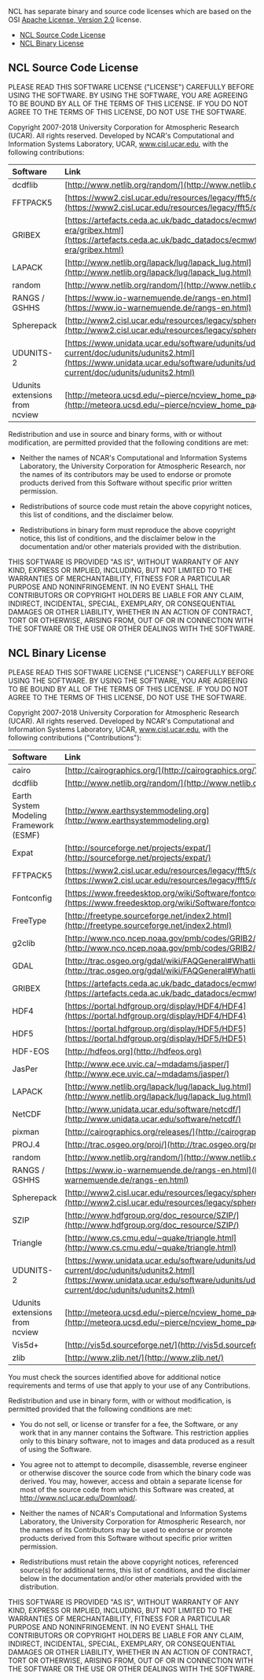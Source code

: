 NCL has separate binary and source code licenses which are based on the OSI <a href="http://www.opensource.org/licenses/apache2.0.php">Apache License, Version 2.0</a> license.

* [NCL Source Code License](#ncl-source-code-license)
* [NCL Binary License](#ncl-binary-license)

## NCL Source Code License

PLEASE READ THIS SOFTWARE LICENSE ("LICENSE") CAREFULLY BEFORE USING THE SOFTWARE. BY USING THE SOFTWARE, YOU ARE AGREEING TO BE BOUND BY ALL OF THE TERMS OF THIS LICENSE. IF YOU DO NOT AGREE TO THE TERMS OF THIS LICENSE, DO NOT USE THE SOFTWARE.

Copyright 2007-2018 University Corporation for Atmospheric Research (UCAR). All rights reserved. Developed by NCAR's Computational and Information Systems Laboratory, UCAR, www.cisl.ucar.edu, with the following contributions:

| Software        | Link   |
| :-------------- | :----- |
| dcdflib | [http://www.netlib.org/random/](http://www.netlib.org/random/)
| FFTPACK5 | [https://www2.cisl.ucar.edu/resources/legacy/fft5/documentation](https://www2.cisl.ucar.edu/resources/legacy/fft5/documentation)
| GRIBEX | [https://artefacts.ceda.ac.uk/badc_datadocs/ecmwf-era/gribex.html](https://artefacts.ceda.ac.uk/badc_datadocs/ecmwf-era/gribex.html)
| LAPACK | [http://www.netlib.org/lapack/lug/lapack_lug.html](http://www.netlib.org/lapack/lug/lapack_lug.html)
| random | [http://www.netlib.org/random/](http://www.netlib.org/random/)
| RANGS / GSHHS | [https://www.io-warnemuende.de/rangs-en.html](https://www.io-warnemuende.de/rangs-en.html)
| Spherepack | [http://www2.cisl.ucar.edu/resources/legacy/spherepack/](http://www2.cisl.ucar.edu/resources/legacy/spherepack/)
| UDUNITS-2 | [https://www.unidata.ucar.edu/software/udunits/udunits-current/doc/udunits/udunits2.html](https://www.unidata.ucar.edu/software/udunits/udunits-current/doc/udunits/udunits2.html)
| Udunits extensions from ncview| [http://meteora.ucsd.edu/~pierce/ncview_home_page.html](http://meteora.ucsd.edu/~pierce/ncview_home_page.html)

Redistribution and use in source and binary forms, with or without modification, are permitted provided that the following conditions are met:

* Neither the names of NCAR's Computational and Information Systems Laboratory, the University Corporation for Atmospheric Research, nor the names of its contributors may be used to endorse or promote products derived from this Software without specific prior written permission.

* Redistributions of source code must retain the above copyright notices, this list of conditions, and the disclaimer below.

* Redistributions in binary form must reproduce the above copyright notice, this list of conditions, and the disclaimer below in the documentation and/or other materials provided with the distribution. 

THIS SOFTWARE IS PROVIDED "AS IS", WITHOUT WARRANTY OF ANY KIND, EXPRESS OR IMPLIED, INCLUDING, BUT NOT LIMITED TO THE WARRANTIES OF MERCHANTABILITY, FITNESS FOR A PARTICULAR PURPOSE AND NONINFRINGEMENT. IN NO EVENT SHALL THE CONTRIBUTORS OR COPYRIGHT HOLDERS BE LIABLE FOR ANY CLAIM, INDIRECT, INCIDENTAL, SPECIAL, EXEMPLARY, OR CONSEQUENTIAL DAMAGES OR OTHER LIABILITY, WHETHER IN AN ACTION OF CONTRACT, TORT OR OTHERWISE, ARISING FROM, OUT OF OR IN CONNECTION WITH THE SOFTWARE OR THE USE OR OTHER DEALINGS WITH THE SOFTWARE.

## NCL Binary License

PLEASE READ THIS SOFTWARE LICENSE ("LICENSE") CAREFULLY BEFORE USING THE SOFTWARE. BY USING THE SOFTWARE, YOU ARE AGREEING TO BE BOUND BY ALL OF THE TERMS OF THIS LICENSE. IF YOU DO NOT AGREE TO THE TERMS OF THIS LICENSE, DO NOT USE THE SOFTWARE.

Copyright 2007-2018 University Corporation for Atmospheric Research (UCAR). All rights reserved. Developed by NCAR's Computational and Information Systems Laboratory, UCAR, www.cisl.ucar.edu, with the following contributions ("Contributions"):

| Software        | Link   |
| :-------------- | :----- |
| cairo | [http://cairographics.org/](http://cairographics.org/)
| dcdflib | [http://www.netlib.org/random/](http://www.netlib.org/random/)
| Earth System Modeling Framework (ESMF) | [http://www.earthsystemmodeling.org](http://www.earthsystemmodeling.org)
| Expat | [http://sourceforge.net/projects/expat/](http://sourceforge.net/projects/expat/)
| FFTPACK5 | [https://www2.cisl.ucar.edu/resources/legacy/fft5/documentation](https://www2.cisl.ucar.edu/resources/legacy/fft5/documentation)
| Fontconfig | [https://www.freedesktop.org/wiki/Software/fontconfig/](https://www.freedesktop.org/wiki/Software/fontconfig/)
| FreeType | [http://freetype.sourceforge.net/index2.html](http://freetype.sourceforge.net/index2.html)
| g2clib | [http://www.nco.ncep.noaa.gov/pmb/codes/GRIB2/](http://www.nco.ncep.noaa.gov/pmb/codes/GRIB2/)
| GDAL | [http://trac.osgeo.org/gdal/wiki/FAQGeneral#WhatlicensedoesGDALOGRuse](http://trac.osgeo.org/gdal/wiki/FAQGeneral#WhatlicensedoesGDALOGRuse)
| GRIBEX | [https://artefacts.ceda.ac.uk/badc_datadocs/ecmwf-era/gribex.html](https://artefacts.ceda.ac.uk/badc_datadocs/ecmwf-era/gribex.html)
| HDF4 | [https://portal.hdfgroup.org/display/HDF4/HDF4](https://portal.hdfgroup.org/display/HDF4/HDF4)
| HDF5 | [https://portal.hdfgroup.org/display/HDF5/HDF5](https://portal.hdfgroup.org/display/HDF5/HDF5)
| HDF-EOS | [http://hdfeos.org](http://hdfeos.org)
| JasPer | [http://www.ece.uvic.ca/~mdadams/jasper/](http://www.ece.uvic.ca/~mdadams/jasper/)
| LAPACK | [http://www.netlib.org/lapack/lug/lapack_lug.html](http://www.netlib.org/lapack/lug/lapack_lug.html)
| NetCDF | [http://www.unidata.ucar.edu/software/netcdf/](http://www.unidata.ucar.edu/software/netcdf/)
| pixman | [http://cairographics.org/releases/](http://cairographics.org/releases/)
| PROJ.4 | [http://trac.osgeo.org/proj/](http://trac.osgeo.org/proj/)
| random | [http://www.netlib.org/random/](http://www.netlib.org/random/)
| RANGS / GSHHS | [https://www.io-warnemuende.de/rangs-en.html](https://www.io-warnemuende.de/rangs-en.html)
| Spherepack | [http://www2.cisl.ucar.edu/resources/legacy/spherepack/](http://www2.cisl.ucar.edu/resources/legacy/spherepack/)
| SZIP | [http://www.hdfgroup.org/doc_resource/SZIP/](http://www.hdfgroup.org/doc_resource/SZIP/)
| Triangle | [http://www.cs.cmu.edu/~quake/triangle.html](http://www.cs.cmu.edu/~quake/triangle.html)
| UDUNITS-2 | [https://www.unidata.ucar.edu/software/udunits/udunits-current/doc/udunits/udunits2.html](https://www.unidata.ucar.edu/software/udunits/udunits-current/doc/udunits/udunits2.html)
| Udunits extensions from ncview | [http://meteora.ucsd.edu/~pierce/ncview_home_page.html](http://meteora.ucsd.edu/~pierce/ncview_home_page.html)
| Vis5d+ | [http://vis5d.sourceforge.net/](http://vis5d.sourceforge.net/)
| zlib | [http://www.zlib.net/](http://www.zlib.net/)

You must check the sources identified above for additional notice requirements and terms of use that apply to your use of any Contributions.

Redistribution and use in binary form, with or without modification, is permitted provided that the following conditions are met:

* You do not sell, or license or transfer for a fee, the Software, or any work that in any manner contains the Software. This restriction applies only to this binary software, not to images and data produced as a result of using the Software.

* You agree not to attempt to decompile, disassemble, reverse engineer or otherwise discover the source code from which the binary code was derived. You may, however, access and obtain a separate license for most of the source code from which this Software was created, at http://www.ncl.ucar.edu/Download/.

* Neither the names of NCAR's Computational and Information Systems Laboratory, the University Corporation for Atmospheric Research, nor the names of its Contributors may be used to endorse or promote products derived from this Software without specific prior written permission.

* Redistributions must retain the above copyright notices, referenced source(s) for additional terms, this list of conditions, and the disclaimer below in the documentation and/or other materials provided with the distribution. 

THIS SOFTWARE IS PROVIDED "AS IS", WITHOUT WARRANTY OF ANY KIND, EXPRESS OR IMPLIED, INCLUDING, BUT NOT LIMITED TO THE WARRANTIES OF MERCHANTABILITY, FITNESS FOR A PARTICULAR PURPOSE AND NONINFRINGEMENT. IN NO EVENT SHALL THE CONTRIBUTORS OR COPYRIGHT HOLDERS BE LIABLE FOR ANY CLAIM, INDIRECT, INCIDENTAL, SPECIAL, EXEMPLARY, OR CONSEQUENTIAL DAMAGES OR OTHER LIABILITY, WHETHER IN AN ACTION OF CONTRACT, TORT OR OTHERWISE, ARISING FROM, OUT OF OR IN CONNECTION WITH THE SOFTWARE OR THE USE OR OTHER DEALINGS WITH THE SOFTWARE.
